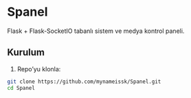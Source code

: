 # Spanel

Flask + Flask-SocketIO tabanlı sistem ve medya kontrol paneli.

## Kurulum

1. Repo’yu klonla:
```bash
git clone https://github.com/mynameissk/Spanel.git
cd Spanel
